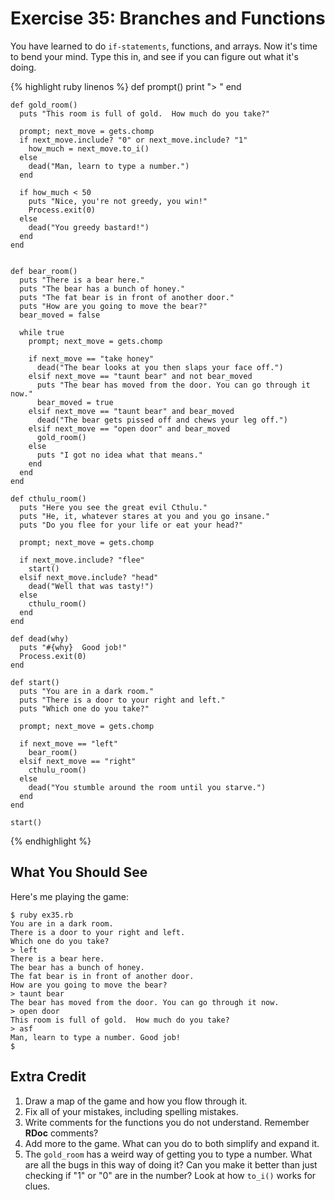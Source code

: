 # Exercise 35: Branches and Functions

You have learned to do `if-statements`, functions, and arrays. Now it's time to bend your mind. Type this in, and see if you can figure out what it's doing.

{% highlight ruby linenos %}
    def prompt()
      print "> "
    end
    
    def gold_room()
      puts "This room is full of gold.  How much do you take?"
    
      prompt; next_move = gets.chomp 
      if next_move.include? "0" or next_move.include? "1"
        how_much = next_move.to_i()
      else
        dead("Man, learn to type a number.")
      end
    
      if how_much < 50
        puts "Nice, you're not greedy, you win!"
        Process.exit(0)
      else
        dead("You greedy bastard!")
      end
    end
    
    
    def bear_room()
      puts "There is a bear here."
      puts "The bear has a bunch of honey."
      puts "The fat bear is in front of another door."
      puts "How are you going to move the bear?"
      bear_moved = false
    
      while true
        prompt; next_move = gets.chomp
    
        if next_move == "take honey"
          dead("The bear looks at you then slaps your face off.")
        elsif next_move == "taunt bear" and not bear_moved
          puts "The bear has moved from the door. You can go through it now."
          bear_moved = true
        elsif next_move == "taunt bear" and bear_moved
          dead("The bear gets pissed off and chews your leg off.")
        elsif next_move == "open door" and bear_moved
          gold_room()
        else
          puts "I got no idea what that means."
        end
      end
    end
    
    def cthulu_room()
      puts "Here you see the great evil Cthulu."
      puts "He, it, whatever stares at you and you go insane."
      puts "Do you flee for your life or eat your head?"
    
      prompt; next_move = gets.chomp
    
      if next_move.include? "flee"
        start()
      elsif next_move.include? "head"
        dead("Well that was tasty!")
      else
        cthulu_room()
      end
    end
    
    def dead(why)
      puts "#{why}  Good job!"
      Process.exit(0)
    end
    
    def start()
      puts "You are in a dark room."
      puts "There is a door to your right and left."
      puts "Which one do you take?"
    
      prompt; next_move = gets.chomp
    
      if next_move == "left"
        bear_room()
      elsif next_move == "right"
        cthulu_room()
      else
        dead("You stumble around the room until you starve.")
      end
    end
    
    start()
{% endhighlight %}

## What You Should See

Here's me playing the game:

    $ ruby ex35.rb
    You are in a dark room.
    There is a door to your right and left.
    Which one do you take?
    > left
    There is a bear here.
    The bear has a bunch of honey.
    The fat bear is in front of another door.
    How are you going to move the bear?
    > taunt bear
    The bear has moved from the door. You can go through it now.
    > open door
    This room is full of gold.  How much do you take?
    > asf
    Man, learn to type a number. Good job!
    $

## Extra Credit
1. Draw a map of the game and how you flow through it.
2. Fix all of your mistakes, including spelling mistakes.
3. Write comments for the functions you do not understand. Remember **RDoc** comments?
4. Add more to the game. What can you do to both simplify and expand it.
5. The `gold_room` has a weird way of getting you to type a number. What are all the bugs in this way of doing it?  Can you make it better than just checking if "1" or "0" are in the number? Look at how `to_i()` works for clues.
